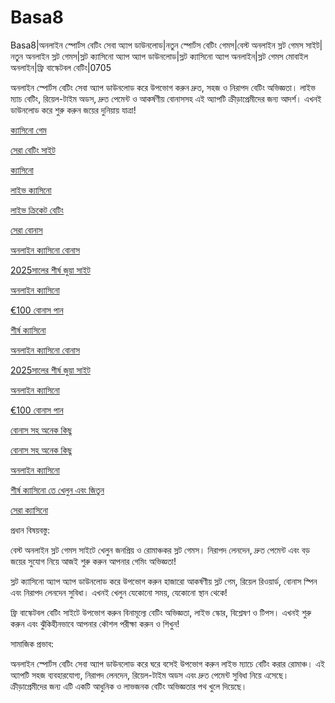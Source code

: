 # Basa8
Basa8|অনলাইন স্পোর্টস বেটিং সেবা অ্যাপ ডাউনলোড|নতুন স্পোর্টস বেটিং গেমস|বেস্ট অনলাইন স্লট গেমস সাইট|নতুন অনলাইন স্লট গেমস|স্লট ক্যাসিনো অ্যাপ অ্যাপ ডাউনলোড|স্লট ক্যাসিনো অ্যাপ অনলাইন|স্লট গেমস মোবাইল অনলাইন|ফ্রি বাস্কেটবল বেটিং|0705

অনলাইন স্পোর্টস বেটিং সেবা অ্যাপ ডাউনলোড করে উপভোগ করুন দ্রুত, সহজ ও নিরাপদ বেটিং অভিজ্ঞতা। লাইভ ম্যাচ বেটিং, রিয়েল-টাইম অডস, দ্রুত পেমেন্ট ও আকর্ষণীয় বোনাসসহ এই অ্যাপটি ক্রীড়াপ্রেমীদের জন্য আদর্শ। এখনই ডাউনলোড করে শুরু করুন জয়ের দুনিয়ায় যাত্রা!

<a href="https://basa8pc.com/">ক্যাসিনো গেম</a>

<a href="https://basa8pc.net/">সেরা বেটিং সাইট</a>

<a href="https://basa8live.com/">ক্যাসিনো</a>

<a href="https://basa8live.net/">লাইভ ক্যাসিনো</a>

<a href="https://basa8uk.com/">লাইভ ক্রিকেট বেটিং</a>

<a href="https://basa8uk.net/">সেরা বোনাস</a>

<a href="https://basa8wap.com/">অনলাইন ক্যাসিনো বোনাস</a>

<a href="https://basa8now.com/">2025সালের শীর্ষ জুয়া সাইট</a>

<a href="https://basa8now.net/">অনলাইন ক্যাসিনো </a>

<a href="https://basa8pro.com/">€100 বোনাস পান</a>

<a href="https://basa8wap.net/">শীর্ষ ক্যাসিনো</a>

<a href="https://basa8wap.com/">অনলাইন ক্যাসিনো বোনাস</a>

<a href="https://basa8now.com/">2025সালের শীর্ষ জুয়া সাইট</a>

<a href="https://basa8now.net/">অনলাইন ক্যাসিনো </a>

<a href="https://basa8pro.com/">€100 বোনাস পান</a>

<a href="https://basa8pro.net/">বোনাস সহ অনেক কিছু</a>

<a href="https://basa8pro.net/">বোনাস সহ অনেক কিছু</a>

<a href="https://basa8vip.net/">অনলাইন ক্যাসিনো</a>

<a href="https://basa8us.net/">শীর্ষ ক্যাসিনো তে খেলুন এবং জিতুন</a>

<a href="https://basa8vip.com/">সেরা ক্যাসিনো</a>

প্রধান বিষয়বস্তু:

বেস্ট অনলাইন স্লট গেমস সাইটে খেলুন জনপ্রিয় ও রোমাঞ্চকর স্লট গেমস। নিরাপদ লেনদেন, দ্রুত পেমেন্ট এবং বড় জয়ের সুযোগ নিয়ে আজই শুরু করুন আপনার গেমিং অভিজ্ঞতা!

স্লট ক্যাসিনো অ্যাপ অ্যাপ ডাউনলোড করে উপভোগ করুন হাজারো আকর্ষণীয় স্লট গেম, রিয়েল রিওয়ার্ড, বোনাস স্পিন এবং নিরাপদ লেনদেন সুবিধা। এখনই খেলুন যেকোনো সময়, যেকোনো স্থান থেকে!

ফ্রি বাস্কেটবল বেটিং সাইটে উপভোগ করুন বিনামূল্যে বেটিং অভিজ্ঞতা, লাইভ স্কোর, বিশ্লেষণ ও টিপস। এখনই শুরু করুন এবং ঝুঁকিহীনভাবে আপনার কৌশল পরীক্ষা করুন ও শিখুন!

সামাজিক প্রভাব:

অনলাইন স্পোর্টস বেটিং সেবা অ্যাপ ডাউনলোড করে ঘরে বসেই উপভোগ করুন লাইভ ম্যাচে বেটিং করার রোমাঞ্চ। এই অ্যাপটি সহজ ব্যবহারযোগ্য, নিরাপদ লেনদেন, রিয়েল-টাইম অডস এবং দ্রুত পেমেন্ট সুবিধা নিয়ে এসেছে। ক্রীড়াপ্রেমীদের জন্য এটি একটি আধুনিক ও লাভজনক বেটিং অভিজ্ঞতার পথ খুলে দিয়েছে।
